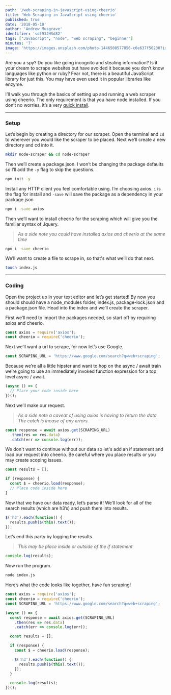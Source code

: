 ```yaml
---
path: '/web-scraping-in-javascript-using-cheerio'
title: 'Web Scraping in JavaScript using cheerio'
published: true
date: '2018-05-10'
author: 'Andrew Musgrave'
identifier: 'sdf93JHSd82'
tags: ["JavaScript", "node", "web scraping", "beginner"]
minutes: '7'
image: 'https://images.unsplash.com/photo-1446508577056-c6e637f50230?ixlib=rb-0.3.5&s=e02bffe1997245212c5582a9b17b427f&auto=format&fit=crop&w=1050&q=80'
---
```


Are you a spy? Do you like going incognito and stealing information? Is it your dream to scrape websites but have avoided it because you don’t know languages like python or ruby? Fear not, there is a beautiful JavaScript library for just this. You may have even used it in popular libraries like enzyme.

I’ll walk you through the basics of setting up and running a web scraper using cheerio. The only requirement is that you have node installed. If you don’t no worries, it’s a very [quick install](https://nodejs.org/en/download/).

***

### Setup

Let’s begin by creating a directory for our scraper. Open the terminal and `cd` to wherever you would like the scraper to be placed. Next we’ll create a new directory and cd into it.

```bash
mkdir node-scraper && cd node-scraper
```

Then we’ll create a package.json. I won’t be changing the package defaults so I’ll add the `-y` flag to skip the questions.

```bash
npm init -y
```

Install any HTTP client you feel comfortable using. I’m choosing axios. `i` is the flag for install and `-save` will save the package as a dependency in your package.json

```bash
npm i -save axios
```

Then we’ll want to install cheerio for the scraping which will give you the familiar syntax of Jquery.

> *As a side note you could have installed axios and cheerio at the same time*

```bash
npm i -save cheerio
```

We’ll want to create a file to scrape in, so that's what we’ll do that next.

```bash
touch index.js
```

***

### Coding

Open the project up in your text editor and let’s get started! By now you should should have a node_modules folder, index.js, package-lock.json and a package.json file. Head into the index and we’ll create the scraper.

First we’ll need to import the packages needed, so start off by requiring axios and cheerio.

```js
const axios = require('axios');
const cheerio = require('cheerio');
```

Next we’ll want a url to scrape, for now let’s use Google.

```js
const SCRAPING_URL = 'https://www.google.com/search?q=web+scraping';
```

Because we’re all a little hipster and want to hop on the async / await train we’re going to use an immediately invoked function expression for a top level async / await.

```js
(async () => {
  // Place your code inside here
})();
```

Next we’ll make our request.

> *As a side note a caveat of using axios is having to return the data. The catch is incase of any errors.*

```js
const response = await axios.get(SCRAPING_URL)
  .then(res => res.data)
  .catch(err => console.log(err));
```

We don't want to continue without our data so let's add an if statement and load our request into cheerio. Be careful where you place results or you may create scoping issues.

```js
const results = [];

if (response) {
  const $ = cheerio.load(response);
  // Place code inside here
}
```

Now that we have our data ready, let’s parse it! We’ll look for all of the search results (which are h3’s) and push them into results.

```js
$('h3').each(function() {
  results.push($(this).text());
});
```

Let’s end this party by logging the results.

> *This may be place inside or outside of the if statement*

```js
console.log(results);
```

Now run the program.

```bash
node index.js
```

Here’s what the code looks like together, have fun scraping!

```js
const axios = require('axios');
const cheerio = require('cheerio');
const SCRAPING_URL = 'https://www.google.com/search?q=web+scraping';

(async () => {
  const response = await axios.get(SCRAPING_URL)
    .then(res => res.data)
    .catch(err => console.log(err));

  const results = [];

  if (response) {
    const $ = cheerio.load(response);

    $('h3').each(function() {
      results.push($(this).text());
    });
  }

  console.log(results);
})();

```
